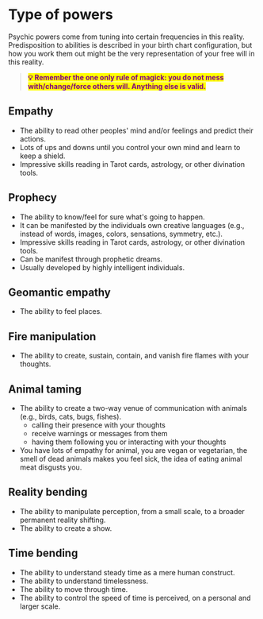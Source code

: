 # Type of powers

Psychic powers come from tuning into certain frequencies in this reality. Predisposition to abilities is described in your birth chart configuration, but how you work them out might be the very representation of your free will in this reality.



> <mark style="color:purple;">**💡 Remember the one only rule of magick: you do not mess with/change/force others will. Anything else is valid.**</mark>

## Empathy

* The ability to read other peoples' mind and/or feelings and predict their actions.
* Lots of ups and downs until you control your own mind and learn to keep a shield.
* Impressive skills reading in Tarot cards, astrology, or other divination tools.



## Prophecy

* The ability to know/feel for sure what's going to happen.&#x20;
* It can be manifested by the individuals own creative languages (e.g.,  instead of words, images, colors, sensations, symmetry, etc.).
* Impressive skills reading in Tarot cards, astrology, or other divination tools.
* Can be manifest through prophetic dreams.
* Usually developed by highly intelligent individuals.



## Geomantic empathy

* The ability to feel places.



## Fire manipulation

* The ability to create, sustain, contain, and vanish fire flames with your thoughts.



## Animal taming

* The ability to create a two-way venue of communication with animals (e.g., birds, cats, bugs, fishes).
  * calling their presence with your thoughts
  * receive warnings or messages from them
  * having them following you or interacting with your thoughts
* You have lots of empathy for animal, you are vegan or vegetarian, the smell of dead animals makes you feel sick, the idea of eating animal meat disgusts you.



## Reality bending

* The ability to manipulate perception, from a small scale, to a broader permanent reality shifting.
* The ability to create a show.



## Time bending

* The ability to understand steady time as a mere human construct.&#x20;
* The ability to understand timelessness.
* The ability to move through time.
* The ability to control the speed of time is perceived, on a personal and larger scale.



